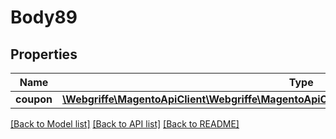 # Body89

## Properties
Name | Type | Description | Notes
------------ | ------------- | ------------- | -------------
**coupon** | [**\Webgriffe\MagentoApiClient\Webgriffe\MagentoApiClient\Model\SalesRuleDataCouponInterface**](SalesRuleDataCouponInterface.md) |  | 

[[Back to Model list]](../README.md#documentation-for-models) [[Back to API list]](../README.md#documentation-for-api-endpoints) [[Back to README]](../README.md)



